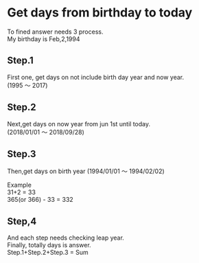 # Get days from birthday to today
To fined answer  needs 3 process.  
My birthday is Feb,2,1994

## Step.1
First one, get days on not include birth day year and now year.  
(1995 〜 2017)

## Step.2
Next,get days on now year from jun 1st until today.  
(2018/01/01 〜 2018/09/28)

## Step.3
Then,get days on birth year (1994/01/01 〜 1994/02/02)  

Example  
31+2 = 33  
365(or 366) - 33 = 332  

## Step,4
And each step needs checking leap year.   
Finally, totally days is answer.  
Step.1+Step.2+Step.3 = Sum